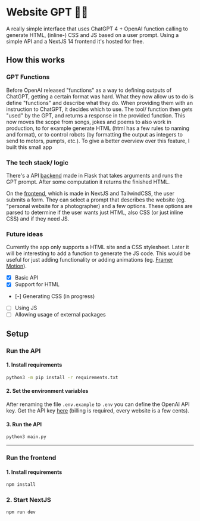 # Website GPT 🔨🤖

A really simple interface that uses ChatGPT 4 + OpenAI function calling to generate HTML, (inline-) CSS and JS based on a user prompt. Using a simple API and a NextJS 14 frontend it's hosted for free.

## How this works

### GPT Functions

Before OpenAI released "functions" as a way to defining outputs of ChatGPT, getting a certain format was hard. What they now allow us to do is define "functions" and describe what they do. When providing them with an instruction to ChatGPT, it decides which to use. The tool/ function then gets "used" by the GPT, and returns a response in the provided function. This now moves the scope from songs, jokes and poems to also work in production, to for example generate HTML (html has a few rules to naming and format), or to control robots (by formatting the output as integers to send to motors, pumpts, etc.).
To give a better overview over this feature, I built this small app

### The tech stack/ logic

There's a API [backend](https://github.com/0w9/website-gpt/tree/main/src/backend) made in Flask that takes arguments and runs the GPT prompt. After some computation it returns the finished HTML.

On the [frontend](https://github.com/0w9/website-gpt/tree/main/src/frontend), which is made in NextJS and TailwindCSS, the user submits a form. They can select a prompt that describes the website (eg. "personal website for a photographer) and a few options. These options are parsed to determine if the user wants just HTML, also CSS (or just inline CSS) and if they need JS.

### Future ideas

Currently the app only supports a HTML site and a CSS stylesheet. Later it will be interesting to add a function to generate the JS code. This would be useful for just adding functionality or adding animations (eg. [Framer Motion](https://www.framer.com/motion/)).

- [X] Basic API
- [X] Support for HTML
- [-] Generating CSS (in progress)
- [ ] Using JS
- [ ] Allowing usage of external packages

## Setup

### Run the API

#### 1. Install requirements
```bash
python3 -m pip install -r requirements.txt
```

#### 2. Set the environment variables
After renaming the file `.env.example` to `.env` you can 
define the OpenAI API key. Get the API key [here](https://beta.openai.com/) (billing is required, every website is a few cents).

#### 3. Run the API
```bash
python3 main.py
```
---

### Run the frontend

#### 1. Install requirements
```bash
npm install 
```

### 2. Start NextJS
```bash
npm run dev
```